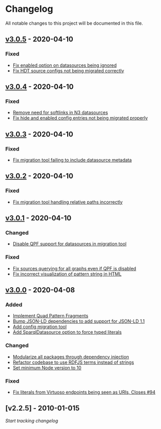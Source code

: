 # Changelog
All notable changes to this project will be documented in this file.

<a name="v3.0.5"></a>
## [v3.0.5](https://github.com/LinkedDataFragments/Server.js/compare/v3.0.4...v3.0.5) - 2020-04-10

### Fixed
* [Fix enabled option on datasources being ignored](https://github.com/LinkedDataFragments/Server.js/commit/bf09c363e7c3094e7668b3dc18051bc0489f3ca2)
* [Fix HDT source configs not being migrated correctly](https://github.com/LinkedDataFragments/Server.js/commit/bd52749d513732ee74be44af8012cebb6beff02e)

<a name="v3.0.4"></a>
## [v3.0.4](https://github.com/LinkedDataFragments/Server.js/compare/v3.0.3...v3.0.4) - 2020-04-10

### Fixed
* [Remove need for softlinks in N3 datasources](https://github.com/LinkedDataFragments/Server.js/commit/2e260c560e0c3a75fedf1817690dd7a7dd2d6cca)
* [Fix hide and enabled config entries not being migrated properly](https://github.com/LinkedDataFragments/Server.js/commit/b298789619fac911db89f1f00b736652c1bdc0cb)

<a name="v3.0.3"></a>
## [v3.0.3](https://github.com/LinkedDataFragments/Server.js/compare/v3.0.2...v3.0.3) - 2020-04-10

### Fixed
* [Fix migration tool failing to include datasource metadata](https://github.com/LinkedDataFragments/Server.js/commit/9ba4c2f077f8800c1a5f2b06935641c3b1ada513)

<a name="v3.0.2"></a>
## [v3.0.2](https://github.com/LinkedDataFragments/Server.js/compare/v3.0.1...v3.0.2) - 2020-04-10

### Fixed
* [Fix migration tool handling relative paths incorrectly](https://github.com/LinkedDataFragments/Server.js/commit/34c0215d294f4cd8d3a8de1658decbe915ce63aa)

<a name="v3.0.1"></a>
## [v3.0.1](https://github.com/LinkedDataFragments/Server.js/compare/v3.0.0...v3.0.1) - 2020-04-10

### Changed
* [Disable QPF support for datasources in migration tool](https://github.com/LinkedDataFragments/Server.js/commit/747b6adf1e049b25889f1e4c5b40c239cd528fdc)

### Fixed
* [Fix sources querying for all graphs even if QPF is disabled](https://github.com/LinkedDataFragments/Server.js/commit/45fd2ca63283ec51c8cf93147a755de254c1f579)
* [Fix incorrect visualization of pattern string in HTML](https://github.com/LinkedDataFragments/Server.js/commit/516f009c191f845eb7afa057fcfb6b20362f9e65)

<a name="v3.0.0"></a>
## [v3.0.0](https://github.com/LinkedDataFragments/Server.js/compare/v2.2.5...v3.0.0) - 2020-04-08

### Added
* [Implement Quad Pattern Fragments](https://github.com/LinkedDataFragments/Server.js/commit/f2547b18aaac74b1b3aa01ebfe46ea519d9d098f)
* [Bump JSON-LD dependencies to add support for JSON-LD 1.1](https://github.com/LinkedDataFragments/Server.js/commit/2f365156d24b55277e941ca3a0f78e9796757056)
* [Add config migration tool](https://github.com/LinkedDataFragments/Server.js/commit/be6a7ec54417b9cae21e5c5093a90ab5a4f4d255)
* [Add SparqlDatasource option to force typed literals](https://github.com/LinkedDataFragments/Server.js/commit/b38026fd32bc4034c4aca36dac1c7f024d175b29)

### Changed
* [Modularize all packages through dependency injection](https://github.com/LinkedDataFragments/Server.js/commit/8671d98fa29672921a654cda1c1d4f19e076b883)
* [Refactor codebase to use RDFJS terms instead of strings](https://github.com/LinkedDataFragments/Server.js/commit/b014f67c55550260dc3f0032594c759bf570e983)
* [Set minimum Node version to 10](https://github.com/LinkedDataFragments/Server.js/commit/4dd1728b978e27370f91fa065d7fc06d46ed78a1)

### Fixed
* [Fix literals from Virtuoso endpoints being seen as URIs, Closes #94](https://github.com/LinkedDataFragments/Server.js/commit/cba41cdce43deea9e4106b5976608769db879cfb)

<a name="v2.2.5"></a>
## [v2.2.5] - 2010-01-015

_Start tracking changelog_
